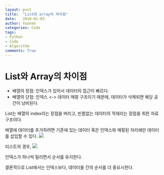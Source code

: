 ```yaml
---
layout: post
title:  "List와 array의 차이점"
date:   2018-01-03
author: Yoonkh
categories: Code
tags:	
- Python
- Code
- Algorithm
comments: True
---
```


# List와 Array의 차이점 

- 배열의 장점: 인덱스가 있어서 데이터의 접근이 빠르다. 
- 배열의 단점: 인덱스 <-> 데이터 매핑 구조이기 때문에, 데이터가 삭제되면 해당 공간이 낭비된다. 

List는 배열의 index라는 장점을 버리고, 빈틈없는 데이터의 적재라는 장점을 취한 자료구조이다. 

배열에 데이터를 추가하려면 기존에 있는 데이터 혹은 인덱스와 매핑된 자리에만 데이터를 삽입할 수 있다. 
![](http://cfile10.uf.tistory.com/image/2216FE4D562AD89B1B38BE)

리스트의 경우,
![](http://cfile3.uf.tistory.com/image/23555F3F562AD89D277968)


인덱스가 하나씩 밀리면서 순서를 유지한다. 

결론적으로 List에서는 인덱스보다, 데이터들 간의 순서를 더 중요시한다. 
